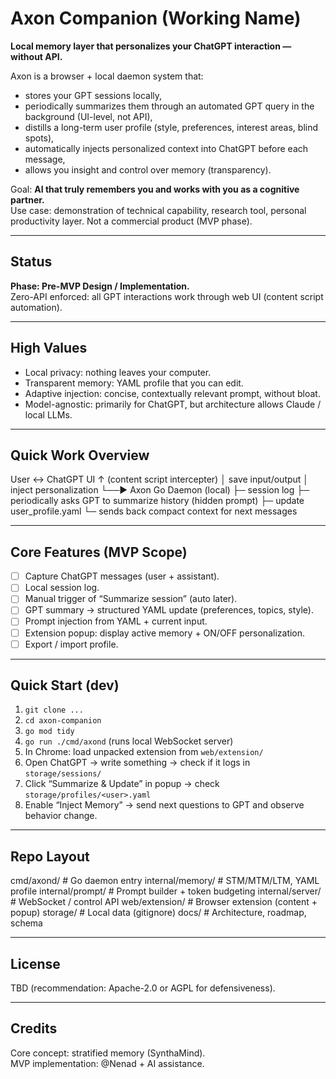 # Axon Companion (Working Name)

**Local memory layer that personalizes your ChatGPT interaction — without API.**

Axon is a browser + local daemon system that:

- stores your GPT sessions locally,
- periodically summarizes them through an automated GPT query in the background (UI-level, not API),
- distills a long-term user profile (style, preferences, interest areas, blind spots),
- automatically injects personalized context into ChatGPT before each message,
- allows you insight and control over memory (transparency).

Goal: **AI that truly remembers you and works with you as a cognitive partner.**  
Use case: demonstration of technical capability, research tool, personal productivity layer. Not a commercial product (MVP phase).

---

## Status

**Phase: Pre-MVP Design / Implementation.**  
Zero-API enforced: all GPT interactions work through web UI (content script automation).

---

## High Values

- Local privacy: nothing leaves your computer.
- Transparent memory: YAML profile that you can edit.
- Adaptive injection: concise, contextually relevant prompt, without bloat.
- Model-agnostic: primarily for ChatGPT, but architecture allows Claude / local LLMs.

---

## Quick Work Overview

User ↔ ChatGPT UI
↑ (content script intercepter)
│  save input/output
│  inject personalization
└──▶ Axon Go Daemon (local)
├─ session log
├─ periodically asks GPT to summarize history (hidden prompt)
├─ update user_profile.yaml
└─ sends back compact context for next messages

---

## Core Features (MVP Scope)

- [ ] Capture ChatGPT messages (user + assistant).
- [ ] Local session log.
- [ ] Manual trigger of “Summarize session” (auto later).
- [ ] GPT summary → structured YAML update (preferences, topics, style).
- [ ] Prompt injection from YAML + current input.
- [ ] Extension popup: display active memory + ON/OFF personalization.
- [ ] Export / import profile.

---

## Quick Start (dev)

1. `git clone ...`
2. `cd axon-companion`
3. `go mod tidy`
4. `go run ./cmd/axond` (runs local WebSocket server)
5. In Chrome: load unpacked extension from `web/extension/`
6. Open ChatGPT → write something → check if it logs in `storage/sessions/`
7. Click “Summarize & Update” in popup → check `storage/profiles/<user>.yaml`
8. Enable “Inject Memory” → send next questions to GPT and observe behavior change.

---

## Repo Layout

cmd/axond/           # Go daemon entry
internal/memory/     # STM/MTM/LTM, YAML profile
internal/prompt/     # Prompt builder + token budgeting
internal/server/     # WebSocket / control API
web/extension/       # Browser extension (content + popup)
storage/             # Local data (gitignore)
docs/                # Architecture, roadmap, schema

---

## License

TBD (recommendation: Apache-2.0 or AGPL for defensiveness).

---

## Credits

Core concept: stratified memory (SynthaMind).  
MVP implementation: @Nenad + AI assistance.
